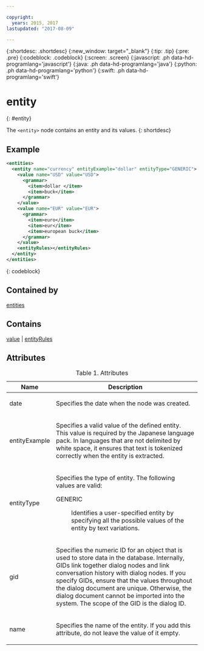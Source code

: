 ```yaml
---

copyright:
  years: 2015, 2017
lastupdated: "2017-08-09"

---
```


{:shortdesc: .shortdesc}
{:new_window: target="_blank"}
{:tip: .tip}
{:pre: .pre}
{:codeblock: .codeblock}
{:screen: .screen}
{:javascript: .ph data-hd-programlang='javascript'}
{:java: .ph data-hd-programlang='java'}
{:python: .ph data-hd-programlang='python'}
{:swift: .ph data-hd-programlang='swift'}

# entity
{: #entity}

The `<entity>` node contains an entity and its values.
{: shortdesc}

## Example

```xml
<entities>
  <entity name="currency" entityExample="dollar" entityType="GENERIC">
    <value name="USD" value="USD">
      <grammar>
        <item>dollar </item>
        <item>buck</item>
      </grammar>
    </value>
    <value name="EUR" value="EUR">
      <grammar>
        <item>euro</item>
        <item>eur</item>
        <item>european buck</item>
      </grammar>
    </value>
    <entityRules></entityRules>
  </entity>
</entities>
```
{: codeblock}

## Contained by

[entities](/docs/services/dialog/entities.html)

## Contains

[value](/docs/services/dialog/value.html) | [entityRules](/docs/services/dialog/entityRules.html)

## Attributes

<table>
<caption>Table 1. Attributes</caption>
<thead><tr><th>Name</th>
<th>Description</th>
</tr>
</thead>
<tbody><tr><td><p>
date
</p></td>
<td><p>
Specifies the date when the node was created.
</p></td>
</tr>
<tr><td><p>
entityExample
</p></td>
<td><p>
Specifies a valid value of the defined entity. This value is required
                                    by the Japanese language pack. In languages that are not
                                    delimited by white space, it ensures that text is tokenized
                                    correctly when the entity is extracted.
</p></td>
</tr>
<tr><td><p>
entityType
</p></td>
<td><p>
Specifies the type of entity. The following values are valid:
</p><dl><dt>GENERIC</dt>
<dd><p>Identifies a user-specified entity by specifying all the
                                            possible values of the entity by text variations.</p></dd>
</dl>
</td>
</tr>
<tr><td><p>
gid
</p></td>
<td><p>
Specifies the numeric ID for an
object that is used to store data in the database. Internally, GIDs
link together dialog nodes and link conversation history with dialog
nodes. If you specify GIDs, ensure that the values throughout the
dialog document are unique. Otherwise, the dialog document cannot
be imported into the system. The scope of the GID is the dialog ID.
</p></td>
</tr>
<tr><td><p>name</p></td>
<td><p>Specifies the name of the entity.
If you add this attribute, do not leave the
                                    value of it empty.
</p></td>
</tr>
</tbody>
</table>
